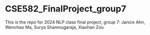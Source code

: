 # CSE582_FinalProject_group7
This is the repo for 2024 NLP class final project, group 7: Janice Ahn, Wenchao Ma, Surya Shanmugaraja, Xiaohan Zou

